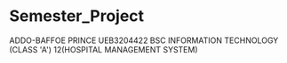 # Semester_Project
ADDO-BAFFOE PRINCE
UEB3204422
BSC INFORMATION TECHNOLOGY (CLASS 'A')
12(HOSPITAL MANAGEMENT SYSTEM)
